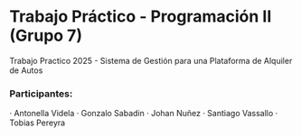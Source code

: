 # Trabajo Práctico - Programación II (Grupo 7)
Trabajo Practico 2025 - Sistema de Gestión para una Plataforma de Alquiler de Autos
<h3>Participantes:</h3>
   · Antonella Videla
   · Gonzalo Sabadin
   · Johan Nuñez
   · Santiago Vassallo
   · Tobias Pereyra
